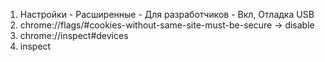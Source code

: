 1. Настройки - Расширенные - Для разработчиков - Вкл, Отладка USB
2. chrome://flags/#cookies-without-same-site-must-be-secure -> disable
3. chrome://inspect#devices
4. inspect
